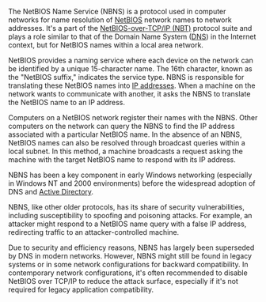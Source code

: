 The NetBIOS Name Service (NBNS) is a protocol used in computer networks for name resolution of [NetBIOS](../protocols/netbios.md) network names to network addresses. It's a part of the [NetBIOS-over-TCP/IP (NBT)](../protocols/nbt.md) protocol suite and plays a role similar to that of the Domain Name System ([DNS](../networking/dns.md)) in the Internet context, but for NetBIOS names within a local area network.

NetBIOS provides a naming service where each device on the network can be identified by a unique 15-character name. The 16th character, known as the "NetBIOS suffix," indicates the service type. NBNS is responsible for translating these NetBIOS names into [IP addresses](../networking/ipa.md). When a machine on the network wants to communicate with another, it asks the NBNS to translate the NetBIOS name to an IP address.

Computers on a NetBIOS network register their names with the NBNS. Other computers on the network can query the NBNS to find the IP address associated with a particular NetBIOS name. In the absence of an NBNS, NetBIOS names can also be resolved through broadcast queries within a local subnet. In this method, a machine broadcasts a request asking the machine with the target NetBIOS name to respond with its IP address.

NBNS has been a key component in early Windows networking (especially in Windows NT and 2000 environments) before the widespread adoption of DNS and [Active Directory](../activedirectory/activedirectory.md).

NBNS, like other older protocols, has its share of security vulnerabilities, including susceptibility to spoofing and poisoning attacks. For example, an attacker might respond to a NetBIOS name query with a false IP address, redirecting traffic to an attacker-controlled machine. 

Due to security and efficiency reasons, NBNS has largely been superseded by DNS in modern networks. However, NBNS might still be found in legacy systems or in some network configurations for backward compatibility. In contemporary network configurations, it's often recommended to disable NetBIOS over TCP/IP to reduce the attack surface, especially if it's not required for legacy application compatibility.

